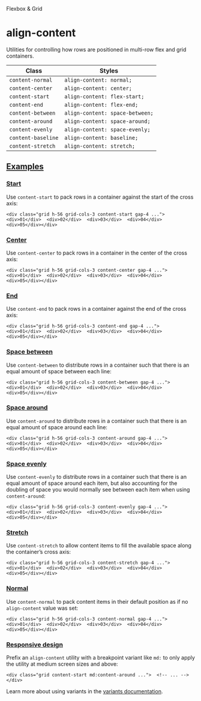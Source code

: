 Flexbox & Grid

# align-content

Utilities for controlling how rows are positioned in multi-row flex and grid containers.

| Class              | Styles                          |
| ------------------ | ------------------------------- |
| `content-normal`   | `align-content: normal;`        |
| `content-center`   | `align-content: center;`        |
| `content-start`    | `align-content: flex-start;`    |
| `content-end`      | `align-content: flex-end;`      |
| `content-between`  | `align-content: space-between;` |
| `content-around`   | `align-content: space-around;`  |
| `content-evenly`   | `align-content: space-evenly;`  |
| `content-baseline` | `align-content: baseline;`      |
| `content-stretch`  | `align-content: stretch;`       |

## [Examples](#examples)

### [Start](#start)

Use `content-start` to pack rows in a container against the start of the cross axis:

```
<div class="grid h-56 grid-cols-3 content-start gap-4 ...">  <div>01</div>  <div>02</div>  <div>03</div>  <div>04</div>  <div>05</div></div>
```

### [Center](#center)

Use `content-center` to pack rows in a container in the center of the cross axis:

```
<div class="grid h-56 grid-cols-3 content-center gap-4 ...">  <div>01</div>  <div>02</div>  <div>03</div>  <div>04</div>  <div>05</div></div>
```

### [End](#end)

Use `content-end` to pack rows in a container against the end of the cross axis:

```
<div class="grid h-56 grid-cols-3 content-end gap-4 ...">  <div>01</div>  <div>02</div>  <div>03</div>  <div>04</div>  <div>05</div></div>
```

### [Space between](#space-between)

Use `content-between` to distribute rows in a container such that there is an equal amount of space between each line:

```
<div class="grid h-56 grid-cols-3 content-between gap-4 ...">  <div>01</div>  <div>02</div>  <div>03</div>  <div>04</div>  <div>05</div></div>
```

### [Space around](#space-around)

Use `content-around` to distribute rows in a container such that there is an equal amount of space around each line:

```
<div class="grid h-56 grid-cols-3 content-around gap-4 ...">  <div>01</div>  <div>02</div>  <div>03</div>  <div>04</div>  <div>05</div></div>
```

### [Space evenly](#space-evenly)

Use `content-evenly` to distribute rows in a container such that there is an equal amount of space around each item, but also accounting for the doubling of space you would normally see between each item when using `content-around`:

```
<div class="grid h-56 grid-cols-3 content-evenly gap-4 ...">  <div>01</div>  <div>02</div>  <div>03</div>  <div>04</div>  <div>05</div></div>
```

### [Stretch](#stretch)

Use `content-stretch` to allow content items to fill the available space along the container’s cross axis:

```
<div class="grid h-56 grid-cols-3 content-stretch gap-4 ...">  <div>01</div>  <div>02</div>  <div>03</div>  <div>04</div>  <div>05</div></div>
```

### [Normal](#normal)

Use `content-normal` to pack content items in their default position as if no `align-content` value was set:

```
<div class="grid h-56 grid-cols-3 content-normal gap-4 ...">  <div>01</div>  <div>02</div>  <div>03</div>  <div>04</div>  <div>05</div></div>
```

### [Responsive design](#responsive-design)

Prefix an `align-content` utility with a breakpoint variant like `md:` to only apply the utility at medium screen sizes and above:

```
<div class="grid content-start md:content-around ...">  <!-- ... --></div>
```

Learn more about using variants in the [variants documentation](/docs/hover-focus-and-other-states).
